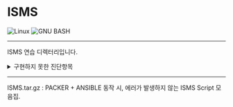 # **ISMS**

<img alt="Linux" src ="https://img.shields.io/badge/Linux-FCC624.svg?&style=for-the-badge&logo=Linux&logoColor=white"/> <img alt="GNU BASH" src ="https://img.shields.io/badge/GNU BASH-4EAA25.svg?&style=for-the-badge&logo=GNU BASH&logoColor=white"/>
___

ISMS 연습 디렉터리입니다.

<details>
<summary>구현하지 못한 진단항목</summary>
<div markdown="1">

|진단 번호|<center>진단 항목</center>|
|:--:|--|
|U-18|접속 IP 및 포트 제한|
|U-25|NFS 접근 통제|
|U-30|Sendmail 버전 점검|
|U-33|DNS 보안 버전 패치|
|U-34|DNS ZoneTransfer 설정|
|U-35|최신 보안패치 및 벤더 권고사항 적용|
|U-36|로그의 정기적 검토 및 보고|

</div>
</details>

___

ISMS.tar.gz : PACKER + ANSIBLE 동작 시, 에러가 발생하지 않는 ISMS Script 모음집.